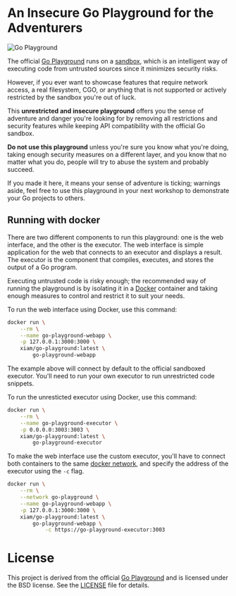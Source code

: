 # An Insecure Go Playground for the Adventurers

![Go Playground](https://assets.xiam.io/projects/go-playground.png)

The official [Go Playground][2] runs on a [sandbox][5], which is an intelligent
way of executing code from untrusted sources since it minimizes security risks.

However, if you ever want to showcase features that require network access, a
real filesystem, CGO, or anything that is not supported or actively restricted
by the sandbox you're out of luck.

This **unrestricted and insecure playground** offers you the sense of adventure
and danger you're looking for by removing all restrictions and security
features while keeping API compatibility with the official Go sandbox.

**Do not use this playground** unless you're sure you know what you're doing,
taking enough security measures on a different layer, and you know that no
matter what you do, people will try to abuse the system and probably succeed.

If you made it here, it means your sense of adventure is ticking; warnings
aside, feel free to use this playground in your next workshop to demonstrate
your Go projects to others.

## Running with docker

There are two different components to run this playground: one is the web
interface, and the other is the executor. The web interface is simple
application for the web that connects to an executor and displays a result. The
executor is the component that compiles, executes, and stores the output of a
Go program.

Executing untrusted code is risky enough; the recommended way of running the
playground is by isolating it in a [Docker][4] container and taking enough
measures to control and restrict it to suit your needs.

To run the web interface using Docker, use this command:

```sh
docker run \
    --rm \
    --name go-playground-webapp \
    -p 127.0.0.1:3000:3000 \
    xiam/go-playground:latest \
        go-playground-webapp
```

The example above will connect by default to the official sandboxed executor.
You'll need to run your own executor to run unrestricted code snippets.

To run the unresticted executor using Docker, use this command:

```sh
docker run \
    --rm \
    --name go-playground-executor \
    -p 0.0.0.0:3003:3003 \
    xiam/go-playground:latest \
        go-playground-executor
```

To make the web interface use the custom executor, you'll have to connect both
containers to the same [docker network][6], and specify the address of the
executor using the `-c` flag.

```sh
docker run \
    --rm \
    --network go-playground \
    --name go-playground-webapp \
    -p 127.0.0.1:3000:3000 \
    xiam/go-playground:latest \
        go-playground-webapp \
            -c https://go-playground-executor:3003
```

# License

This project is derived from the official [Go Playground][3] and is licensed
under the BSD license. See the [LICENSE](LICENSE) file for details.

[1]: https://www.golang.org/
[2]: https://play.golang.org/
[3]: https://github.com/golang/playground
[4]: https://www.docker.com/
[5]: https://en.wikipedia.org/wiki/Sandbox_(computer_security)
[6]: https://docs.docker.com/engine/network/
